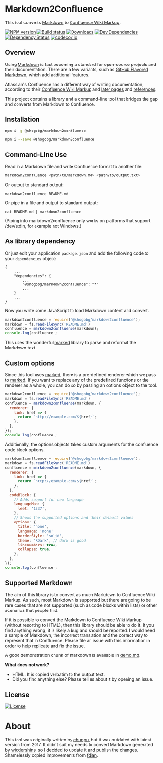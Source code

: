 # Markdown2Confluence

This tool converts [Markdown] to [Confluence Wiki Markup].

[![NPM version][npm-image]][npm-url]
[![Build status][travis-image]][travis-url]
[![Downloads][downloads-image]][downloads-url]
[![Dev Dependencies][devdependencies-badge]][devdependencies-link]
[![Dependency Status][david-image]][david-url]
[![codecov.io][codecov-badge]][codecov-link]

## Overview

Using [Markdown] is fast becoming a standard for open-source projects and their documentation. There are a few variants, such as [GitHub Flavored Markdown], which add additional features.

Atlassian's Confluence has a different way of writing documentation, according to their [Confluence Wiki Markup] and [later pages][confluence-wiki-markup] and [references][wiki-render-help-action].

This project contains a library and a command-line tool that bridges the gap and converts from Markdown to Confluence.

## Installation

```sh
npm i -g @shogobg/markdown2confluence
```

```sh
npm i --save @shogobg/markdown2confluence
```

## Command-Line Use

Read in a Markdown file and write Confluence format to another file:

```sh
markdown2confluence <path/to/markdown.md> <path/to/output.txt>
```

Or output to standard output:

    markdown2confluence README.md

Or pipe in a file and output to standard output:

    cat README.md | markdown2confluence

(Piping into markdown2confluence only works on platforms that support /dev/stdin, for example not Windows.)

## As library dependency

Or just edit your application `package.json` and add the following code to your `dependencies` object:

    {
        ...
        "dependencies": {
            ...
            "@shogobg/markdown2confluence": "*"
            ...
        }
        ...
    }

Now you write some JavaScript to load Markdown content and convert.

```javascript
markdown2confluence = require('@shogobg/markdown2confluence');
markdown = fs.readFileSync('README.md');
confluence = markdown2confluence(markdown);
console.log(confluence);
```

This uses the wonderful [marked](https://www.npmjs.com/package/marked) library to parse and reformat the Markdown text.

## Custom options

Since this tool uses [marked](https://www.npmjs.com/package/marked), there is a pre-defined renderer which we pass to [marked](https://www.npmjs.com/package/marked).
If you want to replace any of the predefined functions or the renderer as a whole, you can do so by passing an options object to the tool.

```javascript
markdown2confluence = require('@shogobg/markdown2confluence');
markdown = fs.readFileSync('README.md');
confluence = markdown2confluence(markdown, {
  renderer: {
    link: href => {
      return `http://example.com/${href}`;
    },
  },
});
console.log(confluence);
```

Additionally, the options objects takes custom arguments for the confluence code block options.

```javascript
markdown2confluence = require('@shogobg/markdown2confluence');
markdown = fs.readFileSync('README.md');
confluence = markdown2confluence(markdown, {
  renderer: {
    link: href => {
      return `http://example.com/${href}`;
    },
  },
  codeBlock: {
    // Adds support for new language
    languageMap: {
      leet: '1337',
    },
    // Shows the supported options and their default values
    options: {
      title: 'none',
      language: 'none',
      borderStyle: 'solid',
      theme: 'RDark', // dark is good
      linenumbers: true,
      collapse: true,
    },
  },
});
console.log(confluence);
```

## Supported Markdown

The aim of this library is to convert as much Markdown to Confluence Wiki Markup. As such, most Markdown is supported but there are going to be rare cases that are not supported (such as code blocks within lists) or other scenarios that people find.

If it is possible to convert the Markdown to Confluence Wiki Markup (without resorting to HTML), then this library should be able to do it. If you find anything wrong, it is likely a bug and should be reported. I would need a sample of Markdown, the incorrect translation and the correct way to represent that in Confluence. Please file an issue with this information in order to help replicate and fix the issue.

A good demonstration chunk of markdown is available in [demo.md](./demo/demo.md).

**What does not work?**

- HTML. It is copied verbatim to the output text.
- Did you find anything else? Please tell us about it by opening an issue.

## License

[![License][license-image]][license-url]

# About

This tool was originally written by [chunpu](https://github.com/chunpu/markdown2confluence), but it was outdated with latest version from 2017.
It didn't suit my needs to convert Markdown generated by [widdershins](https://github.com/Mermade/widdershins), so I decided to update it and publish the changes.
Shamelessly copied improvements from [fdian](https://github.com/connected-world-services/markdown2confluence-cws).

[markdown]: http://daringfireball.net/projects/markdown/syntax
[github flavored markdown]: https://github.github.com/gfm/
[confluence wiki markup]: https://confluence.atlassian.com/display/CONF42/Confluence+Wiki+Markup
[npm-image]: https://img.shields.io/npm/v/@shogobg/markdown2confluence.svg?style=flat-square
[npm-url]: https://www.npmjs.com/package/@shogobg/markdown2confluence
[downloads-image]: http://img.shields.io/npm/dm/@shogobg/markdown2confluence.svg?style=flat-square
[downloads-url]: https://www.npmjs.com/package/@shogobg/markdown2confluence
[david-image]: http://img.shields.io/david/Shogobg/markdown2confluence.svg?style=flat-square
[david-url]: https://david-dm.org/Shogobg/markdown2confluence
[devdependencies-badge]: https://img.shields.io/david/dev/Shogobg/markdown2confluence.svg
[devdependencies-link]: https://david-dm.org/Shogobg/markdown2confluence#info=devDependencies
[codecov-badge]: https://img.shields.io/codecov/c/github/Shogobg/markdown2confluence/master.svg
[codecov-link]: https://codecov.io/github/Shogobg/markdown2confluence?branch=master
[travis-image]: https://img.shields.io/travis/shogobg/markdown2confluence.svg?style=flat-square
[travis-url]: https://travis-ci.org/Shogobg/markdown2confluence
[license-image]: http://img.shields.io/npm/l/@shogobg/markdown2confluence.svg?style=flat-square
[license-url]: #
[wiki-render-help-action]: https://roundcorner.atlassian.net/secure/WikiRendererHelpAction.jspa?section=all
[confluence-wiki-markup]: https://confluence.atlassian.com/display/DOC/Confluence+Wiki+Markup
[removed-wiki-markup-editor]: http://blogs.atlassian.com/2011/11/why-we-removed-wiki-markup-editor-in-confluence-4/
[code-block-macro]: https://confluence.atlassian.com/doc/code-block-macro-139390.html
